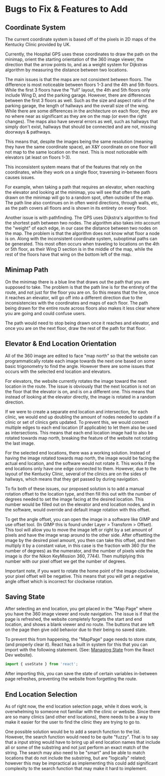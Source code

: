 # Bugs to Fix & Features to Add

## Coordinate System

The current coordinate system is based off of the pixels in 2D maps of
the Kentucky Clinic provided by UK.

Currently, the Hospital GPS uses these coordinates to draw the path on
the minimap, orient the starting orientation of the 360 image viewer,
the direction that the arrow points to, and as a weight system for
Dijkstras algorithm by measuring the distance between two locations.

The main issues is that the maps are not consistent between floors. The
difference is most noticeable between floors 1-3 and the 4th and 5th
floors. While the first 3 floors have the "full" layout, the 4th and 5th
floors only include Wing D, and the parking garage. However, there are
differences between the first 3 floors as well. Such as the size and
aspect ratio of the parking garage, the length of hallways and the
overall size of the wing. While there are some differences in the
architecture on each floor, they are no where near as significant as
they are on the map (or even the right changes). The maps also have
several errors as well, such as hallways that simply don't exist,
hallways that should be connected and are not, missing doorways &
pathways.

This means that, despite the images being the same resolution (meaning
they have the same coordinate space), an X\&Y coordinate on one floor
will not map to the same location on the next. This is most noticeable
with elevators (at least on floors 1-3).

This inconsistent system means that of the features that rely on the
coordinates, while they work on a single floor, traversing in-between
floors causes issues.

For example, when taking a path that requires an elevator, when reaching
the elevator and looking at the minimap, you will see that often the
path drawn on the minimap will go to a random spot, often outside of the
map. The path line also continues on in often weird directions, through
walls, etc, as the path covers all floors and is shown in its entirety
on every floor.

Another issue is with pathfinding. The GPS uses Dijkstra's algorithm to
find the shortest path between two nodes. The algorithm also takes into
account the "weight" of each edge, in our case the distance between two
nodes on the map. The problem is that the algorithm does not know what
floor a node is on. Along with the inconsistent coordinate system,
suboptimal paths can be generated. This most often occurs when traveling
to locations on the 4th or 5th floor, as their Wing D section is in the
middle of the map, while the rest of the floors have that wing on the
bottom left of the map.

## Minimap Path

On the minimap there is a blue line that draws out the path that you are
supposed to take. The problem is that the path line is for the entirety
of the route, and not just for the floor you are on. So this means that
the line, once it reaches an elevator, will go off into a different
direction due to the inconsistencies with the coordinates and maps of
each floor. The path being drawn for the entire route across floors also
makes it less clear where you are going and could confuse users.

The path would need to stop being drawn once it reaches and elevator,
and once you are on the next floor, draw the rest of the path for that
floor.

## Elevator & End Location Orientation

All of the 360 image are edited to face "map north" so that the website
can programmatically rotate each image towards the next one based on
some basic trigonometry to find the angle. However there are some issues
that occurs with the selected end location and elevators.

For elevators, the website currently rotates the image toward the next
location in the route. The issue is obviously that the next location is
not on the floor that the elevator is on, and is on a different one.
This means that instead of looking at the elevator directly, the image
is rotated in a random direction.

If we were to create a separate end location and intersection, for each
clinic, we would end up doubling the amount of nodes needed to update if
a clinic or set of clinics gets updated. To prevent this, we would
connect multiple edges to each end location (if applicable) to let them
also be used as intersections. This means that each end location image
had to also be rotated towards map north, breaking the feature of the
website not rotating the last image.

For the selected end locations, there was a working solution. Instead of
having the image rotated towards map north, the image would be facing
the actual end location, and the software would not rotate it. This
works if the end locations only have one edge connected to them.
However, due to the layout of the Kentucky Clinic, several of the
clinics are on the sides of hallways, which means that they get passed
by during navigation.

To fix both of these issues, our proposed solution is to add a manual
rotation offset to the location type, and then fill this out with the
number of degrees needed to set the image facing at the desired
location. This number would be filled out on the elevator and end
location nodes, and in the software, would override and default image
rotation with this offset.

To get the angle offset, you can open the image in a software like GIMP
and use offset tool. (In GIMP this is found under Layer \> Transform \>
Offset). This tool will allow you to move the image left or right by a
set amount of pixels and have the image wrap around to the other side.
After offsetting the image by the desired pixel amount, you then can
take this offset, and then multiply it by a constant value, in this case
is the fraction with 360 (for the number of degrees) as the numerator,
and the number of pixels wide the image is (for the Nikon KeyMission
360, 7744). Then multiplying this number with our pixel offset we get
the number of degrees.

Important note, if you want to rotate the home point of the image
clockwise, your pixel offset will be negative. This means that you will
get a negative angle offset which is incorrect for clockwise rotation.

## Saving State

After selecting an end location, you get placed in the "Map Page" where
you have the 360 image viewer and route navigation. The issue is if that
the page is refreshed, the website completely forgets the start and end
location, and shows a blank viewer and no route. The buttons that are
left on the page then give odd behavior due to their being no saved
state.

To prevent this from happening, the "MapPage" page needs to store state,
(and properly clear it). React has a built in system for this that you
can import with the following statement. (See: [Managing
State](https://react.dev/learn/managing-state) from the React Dev
website).

``` javascript
import { useState } from 'react';
```

After importing this, you can save the state of certain variables
in-between page refreshes, preventing the website from forgetting the
route.

## End Location Selection

As of right now, the end location selection page, while it does work, is
overwhelming to someone not familiar with the clinic or website. Since
there are so many clinics (and other end locations), there needs to be a
way to make it easier for the user to find the clinic they are trying to
go to.

One possible solution would be to add a search function to the list.
However, the search function would need to be quite "fuzzy". That is to
say that a input string would have to bring up all end location names
that include all or some of the substring and not just perform an exact
match of the string. The search may also need to be "smart" and be able
to match locations that do not include the substring, but are
"logically" related; however this may be impractical as implementing
this could add significant complexity to the search function that may
make it hard to implement.
